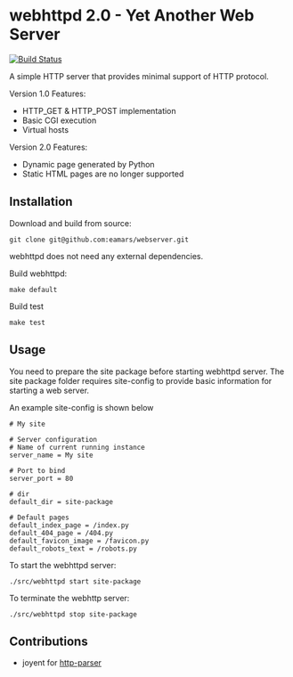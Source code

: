 webhttpd 2.0 - Yet Another Web Server
===========

[![Build Status](https://travis-ci.org/eamars/webserver.svg?branch=master)](https://travis-ci.org/eamars/webserver)

A simple HTTP server that provides minimal support of HTTP protocol.

Version 1.0
Features:
- HTTP_GET & HTTP_POST implementation
- Basic CGI execution
- Virtual hosts

Version 2.0
Features:
- Dynamic page generated by Python
- Static HTML pages are no longer supported


Installation
------------

Download and build from source:

    git clone git@github.com:eamars/webserver.git

webhttpd does not need any external dependencies.

Build webhttpd:

    make default

Build test

    make test

Usage
-----

You need to prepare the site package before starting webhttpd server. The site package folder requires site-config to provide basic information for starting a web server.

An example site-config is shown below

```dosini
# My site

# Server configuration
# Name of current running instance
server_name = My site

# Port to bind
server_port = 80

# dir
default_dir = site-package

# Default pages
default_index_page = /index.py
default_404_page = /404.py
default_favicon_image = /favicon.py
default_robots_text = /robots.py
```

To start the webhttpd server:

    ./src/webhttpd start site-package

To terminate the webhttp server:

    ./src/webhttpd stop site-package


Contributions
-------------

- joyent for [http-parser](https://github.com/joyent/http-parser)
